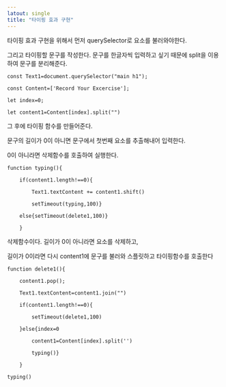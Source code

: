 ```yaml
---
latout: single
title: "타이핑 효과 구현"
---
```


타이핑 효과 구현을 위해서 먼저 querySelector로 요소를 불러와야한다.

그리고 타이핑할 문구를 작성한다. 문구를 한글자씩 입력하고 싶기 때문에 split을 이용하여 문구를 분리해준다.
```
const Text1=document.querySelector("main h1");

const Content=['Record Your Excercise'];

let index=0;

let content1=Content[index].split("")
```


그 후에 타이핑 함수를 만들어준다.

문구의 길이가 0이 아니면 문구에서 첫번째 요소를 추출해내어 입력한다.

0이 아니라면 삭제함수를 호출하여 실행한다.

```
function typing(){
    
    if(content1.length!==0){
        
        Text1.textContent += content1.shift()
        
        setTimeout(typing,100)}
    
    else{setTimeout(delete1,100)}
   
    }
```

삭제함수이다. 길이가 0이 아니라면 요소를 삭제하고,

길이가 0이라면 다시 content1에 문구를 불러와 스플릿하고 타이핑함수를 호출한다

```
function delete1(){

    content1.pop();
    
    Text1.textContent=content1.join("")
    
    if(content1.length!==0){
        
        setTimeout(delete1,100)
    
    }else{index=0
        
        content1=Content[index].split('')
        
        typing()}
    
    }
        
typing()
